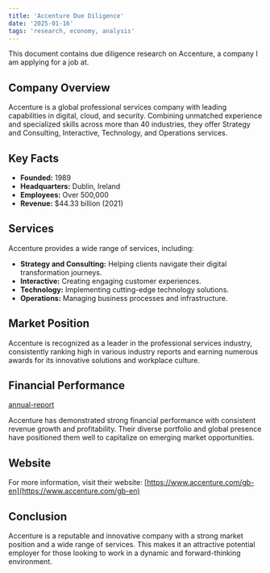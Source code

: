 ```yaml
---
title: 'Accenture Due Diligence'
date: '2025-01-16'
tags: 'research, economy, analysis'
---
```


This document contains due diligence research on Accenture, a company I am applying for a job at.

## Company Overview

Accenture is a global professional services company with leading capabilities in digital, cloud, and security. Combining unmatched experience and specialized skills across more than 40 industries, they offer Strategy and Consulting, Interactive, Technology, and Operations services.

## Key Facts

- **Founded:** 1989
- **Headquarters:** Dublin, Ireland
- **Employees:** Over 500,000
- **Revenue:** $44.33 billion (2021)

## Services

Accenture provides a wide range of services, including:

- **Strategy and Consulting:** Helping clients navigate their digital transformation journeys.
- **Interactive:** Creating engaging customer experiences.
- **Technology:** Implementing cutting-edge technology solutions.
- **Operations:** Managing business processes and infrastructure.

## Market Position

Accenture is recognized as a leader in the professional services industry, consistently ranking high in various industry reports and earning numerous awards for its innovative solutions and workplace culture.

## Financial Performance

[annual-report](https://www.accenture.com/us-en/about/company/annual-report)

Accenture has demonstrated strong financial performance with consistent revenue growth and profitability. Their diverse portfolio and global presence have positioned them well to capitalize on emerging market opportunities.

## Website

For more information, visit their website: [https://www.accenture.com/gb-en](https://www.accenture.com/gb-en)

## Conclusion

Accenture is a reputable and innovative company with a strong market position and a wide range of services. This makes it an attractive potential employer for those looking to work in a dynamic and forward-thinking environment.

